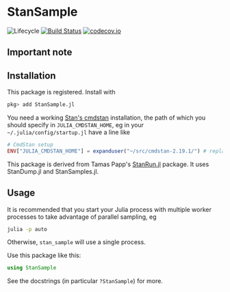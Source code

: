 # StanSample

![Lifecycle](https://img.shields.io/badge/lifecycle-experimental-orange.svg)<!--
![Lifecycle](https://img.shields.io/badge/lifecycle-maturing-blue.svg)
![Lifecycle](https://img.shields.io/badge/lifecycle-stable-green.svg)
![Lifecycle](https://img.shields.io/badge/lifecycle-retired-orange.svg)
![Lifecycle](https://img.shields.io/badge/lifecycle-archived-red.svg)
![Lifecycle](https://img.shields.io/badge/lifecycle-dormant-blue.svg) -->
[![Build Status](https://travis-ci.org/StanJulia/StanSample.jl.svg?branch=master)](https://travis-ci.org/StanJulia/StanSample.jl)
[![codecov.io](http://codecov.io/github/StanJulia/StanSample.jl/coverage.svg?branch=master)](http://codecov.io/github/StanJulia/StanSample.jl?branch=master)

## Important note

## Installation

This package is registered. Install with

```julia
pkg> add StanSample.jl
```

You need a working [Stan's cmdstan](https://mc-stan.org/users/interfaces/cmdstan.html) installation, the path of which you should specify in `JULIA_CMDSTAN_HOME`, eg in your `~/.julia/config/startup.jl` have a line like
```julia
# CmdStan setup
ENV["JULIA_CMDSTAN_HOME"] = expanduser("~/src/cmdstan-2.19.1/") # replace with your path
```

This package is derived from Tamas Papp's [StanRun.jl](https://github.com/tpapp/StanRun.jl) package. It uses StanDump.jl and StanSamples.jl. 

## Usage

It is recommended that you start your Julia process with multiple worker processes to take advantage of parallel sampling, eg

```sh
julia -p auto
```

Otherwise, `stan_sample` will use a single process.

Use this package like this:

```julia
using StanSample
```

See the docstrings (in particular `?StanSample`) for more.
